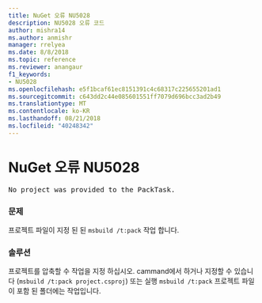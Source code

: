 ```yaml
---
title: NuGet 오류 NU5028
description: NU5028 오류 코드
author: mishra14
ms.author: anmishr
manager: rrelyea
ms.date: 8/8/2018
ms.topic: reference
ms.reviewer: anangaur
f1_keywords:
- NU5028
ms.openlocfilehash: e5f1bcaf61ec8151391c4c68317c225655201ad1
ms.sourcegitcommit: c643dd2c44e085601551ff7079d696bcc3ad2b49
ms.translationtype: MT
ms.contentlocale: ko-KR
ms.lasthandoff: 08/21/2018
ms.locfileid: "40248342"
---
```

# <a name="nuget-error-nu5028"></a>NuGet 오류 NU5028
<pre>No project was provided to the PackTask.</pre>

### <a name="issue"></a>문제

프로젝트 파일이 지정 된 된 `msbuild /t:pack` 작업 합니다.


### <a name="solution"></a>솔루션

프로젝트를 압축할 수 작업을 지정 하십시오.  cammand에서 하거나 지정할 수 있습니다 (`msbuild /t:pack project.csproj`) 또는 실행 `msbuild /t:pack` 프로젝트 파일이 포함 된 폴더에는 작업입니다.

